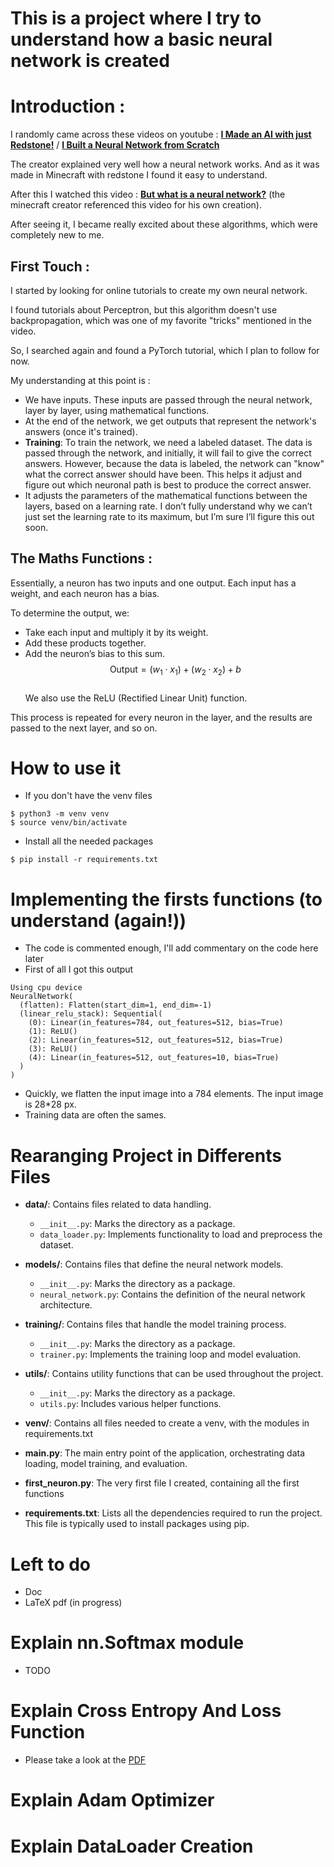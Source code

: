 # This is a project where I try to understand how a basic neural network is created 

# Introduction : 

I randomly came across these videos on youtube : [**I Made an AI with just Redstone!**](https://www.youtube.com/watch?v=DQ0lCm0J3PM) / [**I Built a Neural Network from Scratch**](https://youtu.be/cAkMcPfY_Ns?si=iUUTHvFgFkVngtIy)

The creator explained very well how a neural network works. And as it was made in Minecraft with redstone I found it easy to understand. 

After this I watched this video : [**But what is a neural network?**](https://www.youtube.com/watch?v=aircAruvnKk&t=303s) (the minecraft creator referenced this video for his own creation).

After seeing it, I became really excited about these algorithms, which were completely new to me.

## First Touch : 
I started by looking for online tutorials to create my own neural network.

I found tutorials about Perceptron, but this algorithm doesn't use backpropagation, which was one of my favorite "tricks" mentioned in the video.

So, I searched again and found a PyTorch tutorial, which I plan to follow for now.

My understanding at this point is : 

  - We have inputs. These inputs are passed through the neural network, layer by layer, using mathematical functions.
  - At the end of the network, we get outputs that represent the network's answers (once it's trained).
  - **Training**: To train the network, we need a labeled dataset. The data is passed through the network, and initially, it will fail to give the correct answers. However, because the data is labeled, the network can "know" what the correct answer should have been. This helps it adjust and figure out which neuronal path is best to produce the correct answer.
  - It adjusts the parameters of the mathematical functions between the layers, based on a learning rate. I don’t fully understand why we can’t just set the learning rate to its maximum, but I’m sure I’ll figure this out soon.

## The Maths Functions : 

Essentially, a neuron has two inputs and one output.
Each input has a weight, and each neuron has a bias.

To determine the output, we:
- Take each input and multiply it by its weight.
- Add these products together.
- Add the neuron’s bias to this sum. 
$$ 
  \text{Output} = (w_1 \cdot x_1) + (w_2 \cdot x_2) + b 
$$  
We also use the ReLU (Rectified Linear Unit) function.

This process is repeated for every neuron in the layer, and the results are passed to the next layer, and so on.

# How to use it 
- If you don't have the venv files
```
$ python3 -m venv venv
$ source venv/bin/activate
```
- Install all the needed packages 
```
$ pip install -r requirements.txt 
```

# Implementing the firsts functions (to understand (again!))
- The code is commented enough, I'll add commentary on the code here later
- First of all I got this output 

```
Using cpu device
NeuralNetwork(
  (flatten): Flatten(start_dim=1, end_dim=-1)
  (linear_relu_stack): Sequential(
    (0): Linear(in_features=784, out_features=512, bias=True)
    (1): ReLU()
    (2): Linear(in_features=512, out_features=512, bias=True)
    (3): ReLU()
    (4): Linear(in_features=512, out_features=10, bias=True)
  )
)
```
- Quickly, we flatten the input image into a 784 elements. The input image is 28*28 px. 
- Training data are often the sames. 

# Rearanging Project in Differents Files 


- **data/**: Contains files related to data handling.
  - `__init__.py`: Marks the directory as a package.
  - `data_loader.py`: Implements functionality to load and preprocess the dataset.

- **models/**: Contains files that define the neural network models.
  - `__init__.py`: Marks the directory as a package.
  - `neural_network.py`: Contains the definition of the neural network architecture.

- **training/**: Contains files that handle the model training process.
  - `__init__.py`: Marks the directory as a package.
  - `trainer.py`: Implements the training loop and model evaluation.

- **utils/**: Contains utility functions that can be used throughout the project.
  - `__init__.py`: Marks the directory as a package.
  - `utils.py`: Includes various helper functions.

- **venv/**: Contains all files needed to create a venv, with the modules in requirements.txt

- **main.py**: The main entry point of the application, orchestrating data loading, model training, and evaluation.

- **first_neuron.py**: The very first file I created, containing all the first functions

- **requirements.txt**: Lists all the dependencies required to run the project. This file is typically used to install packages using pip.


# Left to do 
- Doc
- LaTeX pdf (in progress)

# Explain nn.Softmax module
- TODO

# Explain Cross Entropy And Loss Function

- Please take a look at the [PDF](./NeuralNetwork.pdf)

# Explain Adam Optimizer 

# Explain DataLoader Creation 